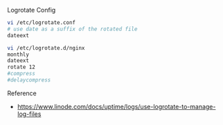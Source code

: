 Logrotate Config
```bash
vi /etc/logrotate.conf
# use date as a suffix of the rotated file
dateext
```

```bash
vi /etc/logrotate.d/nginx
monthly
dateext
rotate 12
#compress
#delaycompress
```

Reference
- https://www.linode.com/docs/uptime/logs/use-logrotate-to-manage-log-files
